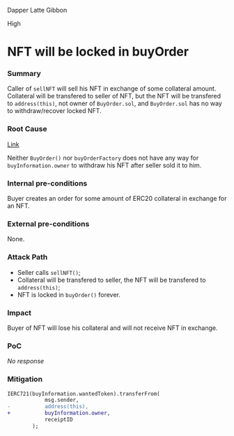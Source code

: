 Dapper Latte Gibbon

High

# NFT will be locked in buyOrder

### Summary

Caller of `sellNFT` will sell his NFT in exchange of some collateral amount. Collateral will be transfered to seller of NFT, but the NFT will be transfered to `address(this)`, not owner of `BuyOrder.sol`, and `BuyOrder.sol` has no way to withdraw/recover locked NFT.

### Root Cause

[Link](https://github.com/sherlock-audit/2024-11-debita-finance-v3/blob/1465ba6884c4cc44f7fc28e51f792db346ab1e33/Debita-V3-Contracts/contracts/buyOrders/buyOrder.sol#L99-L103)

Neither `BuyOrder()` nor `buyOrderFactory` does not have any way for `buyInformation.owner` to withdraw his NFT after seller sold it to him.

### Internal pre-conditions

Buyer creates an order for some amount of ERC20 collateral in exchange for an NFT.

### External pre-conditions

None.

### Attack Path

- Seller calls `sellNFT()`;
- Collateral will be transfered to seller, the NFT will be transfered to `address(this)`;
- NFT is locked in `buyOrder()` forever.

### Impact

Buyer of NFT will lose his collateral and will not receive NFT in exchange.

### PoC

_No response_

### Mitigation

```diff
IERC721(buyInformation.wantedToken).transferFrom(
            msg.sender,
-           address(this),
+           buyInformation.owner,
            receiptID
        );
```